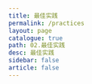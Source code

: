 ```yaml
---
title: 最佳实践
permalink: /practices
layout: page
catalogue: true
path: 02.最佳实践
desc: 最佳实践
sidebar: false
article: false
---
```

